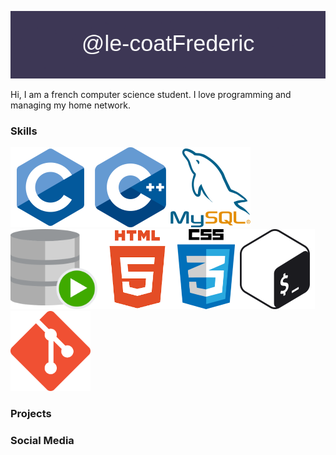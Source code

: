 <a href="https://github.com/le-coatFrederic"><img alt="skill" src="banner.png"></a>

Hi, I am a french computer science student. I love programming and managing my home network.

### Skills 
<a href="https://github.com/"><img alt="skill" src="c.png" height="128px"></a><a href="https://github.com/"><img alt="skill" src="cpp.png" height="128px"></a><a href="https://github.com/"><img alt="skill" src="mysql.png" height="128px"></a><a href="https://github.com/"><img alt="skill" src="oracleSql.svg" height="128px"></a><a href="https://github.com/"><img alt="skill" src="html5.png" height="128px"></a><a href="https://github.com/"><img alt="skill" src="css.png" height="128px"></a><a href="https://github.com/"><img alt="skill" src="bash.png" height="128px"></a><a href="https://github.com/"><img alt="skill" src="formation-git.png" height="128px"></a>

### Projects

### Social Media
